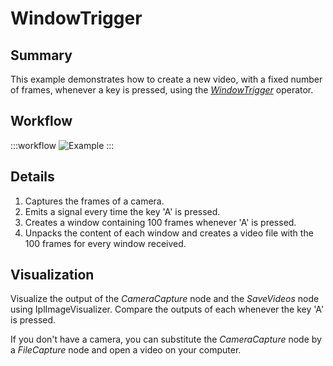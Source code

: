 # WindowTrigger

## Summary
This example demonstrates how to create a new video, with a fixed number of frames, whenever a key is pressed, using the [*WindowTrigger*](https://bonsai-rx.org/docs/api/Bonsai.Reactive.WindowTrigger.html) operator.

## Workflow

:::workflow
![Example](~/workflows/ReactiveExamples/WindowTrigger/WindowTrigger.bonsai)
:::

## Details
1. Captures the frames of a camera.
2. Emits a signal every time the key 'A' is pressed.
3. Creates a window containing 100 frames whenever 'A' is pressed.
4. Unpacks the content of each window and creates a video file with the 100 frames for every window received. 

## Visualization
Visualize the output of the *CameraCapture* node and the *SaveVideos* node using IplImageVisualizer. Compare the outputs of each whenever the key 'A' is pressed. 

If you don't have a camera, you can substitute the *CameraCapture* node by a *FileCapture* node and open a video on your computer.

